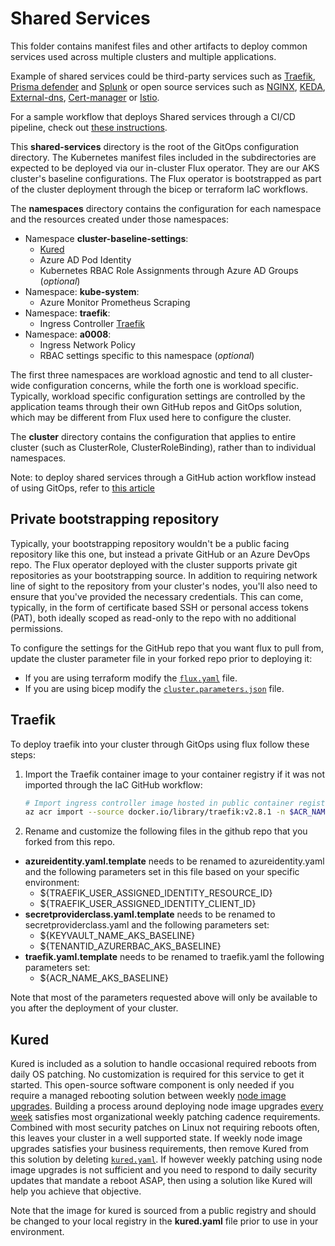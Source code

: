 # Shared Services
This folder contains manifest files and other artifacts to deploy common services used across multiple clusters and multiple applications.

Example of shared services could be third-party services such as [Traefik](https://doc.traefik.io/traefik/v1.7/user-guide/kubernetes/?msclkid=2309fcb3b1bc11ec92c03b099f5d4e1c), [Prisma defender](https://docs.paloaltonetworks.com/prisma/prisma-cloud) and [Splunk](https://github.com/splunk/splunk-connect-for-kubernetes) or open source services such as [NGINX](https://www.nginx.com/resources/glossary/kubernetes-ingress-controller), [KEDA](https://keda.sh), [External-dns](https://github.com/kubernetes-sigs/external-dns#:~:text=ExternalDNS%20supports%20multiple%20DNS%20providers%20which%20have%20been,and%20we%20have%20limited%20resources%20to%20test%20changes.), [Cert-manager](https://cert-manager.io/docs/) or [Istio](https://istio.io/).

For a sample workflow that deploys Shared services through a CI/CD pipeline, check out [these instructions](./shared-services-workflow.md).

This **shared-services** directory is the root of the GitOps configuration directory. The Kubernetes manifest files included in the subdirectories are expected to be deployed via our in-cluster Flux operator. They are our AKS cluster's baseline configurations. The Flux operator is bootstrapped as part of the cluster deployment through the bicep or terraform IaC workflows.

The **namespaces** directory contains the configuration for each namespace and the resources created under those namespaces:

* Namespace **cluster-baseline-settings**: 
  * [Kured](#kured)
  * Azure AD Pod Identity
  * Kubernetes RBAC Role Assignments through Azure AD Groups (_optional_)
* Namespace: **kube-system**:
  * Azure Monitor Prometheus Scraping
* Namespace: **traefik**:
  * Ingress Controller [Traefik](#Traefik)
* Namespace: **a0008**:
  * Ingress Network Policy
  * RBAC settings specific to this namespace (_optional_)

The first three namespaces are workload agnostic and tend to all cluster-wide configuration concerns, while the forth one is workload specific. Typically, workload specific configuration settings are controlled by the application teams through their own GitHub repos and GitOps solution, which may be different from Flux used here to configure the cluster.

The **cluster** directory contains the configuration that applies to entire cluster (such as ClusterRole, ClusterRoleBinding), rather than to individual namespaces.

Note: to deploy shared services through a GitHub action workflow instead of using GitOps, refer to [this article](./doc/../docs/shared-services-workflow.md)

## Private bootstrapping repository

Typically, your bootstrapping repository wouldn't be a public facing repository like this one, but instead a private GitHub or an Azure DevOps repo. The Flux operator deployed with the cluster supports private git repositories as your bootstrapping source. In addition to requiring network line of sight to the repository from your cluster's nodes, you'll also need to ensure that you've provided the necessary credentials. This can come, typically, in the form of certificate based SSH or personal access tokens (PAT), both ideally scoped as read-only to the repo with no additional permissions.

To configure the settings for the GitHub repo that you want flux to pull from, update the cluster parameter file in your forked repo prior to deploying it:
* If you are using terraform modify the [`flux.yaml`](../../IaC/terraform/configuration/workloads/flux.tfvars) file.
* If you are using bicep modify the [`cluster.parameters.json`](../../IaC/bicep/rg-spoke/cluster.parameters.json) file.
  
## Traefik
To deploy traefik into your cluster through GitOps using flux follow these steps:

1. Import the Traefik container image to your container registry if it was not imported through the IaC GitHub workflow:
   
   ```bash
   # Import ingress controller image hosted in public container registries
   az acr import --source docker.io/library/traefik:v2.8.1 -n $ACR_NAME_AKS_BASELINE
   ```
2. Rename and customize the following files in the github repo that you forked from this repo.  
* **azureidentity.yaml.template** needs to be renamed to azureidentity.yaml and the following parameters set in this file based on your specific environment:
  *  ${TRAEFIK_USER_ASSIGNED_IDENTITY_RESOURCE_ID}
  *  ${TRAEFIK_USER_ASSIGNED_IDENTITY_CLIENT_ID}
* **secretproviderclass.yaml.template** needs to be renamed to secretproviderclass.yaml and the following parameters set:
  * ${KEYVAULT_NAME_AKS_BASELINE}
  * ${TENANTID_AZURERBAC_AKS_BASELINE}
* **traefik.yaml.template** needs to be renamed to traefik.yaml the following parameters set:
  * ${ACR_NAME_AKS_BASELINE}

Note that most of the parameters requested above will only be available to you after the deployment of your cluster.

## Kured

Kured is included as a solution to handle occasional required reboots from daily OS patching. No customization is required for this service to get it started.
This open-source software component is only needed if you require a managed rebooting solution between weekly [node image upgrades](https://docs.microsoft.com/azure/aks/node-image-upgrade). Building a process around deploying node image upgrades [every week](https://github.com/Azure/AKS/releases) satisfies most organizational weekly patching cadence requirements. Combined with most security patches on Linux not requiring reboots often, this leaves your cluster in a well supported state. If weekly node image upgrades satisfies your business requirements, then remove Kured from this solution by deleting [`kured.yaml`](./cluster-baseline-settings/kured.yaml). If however weekly patching using node image upgrades is not sufficient and you need to respond to daily security updates that mandate a reboot ASAP, then using a solution like Kured will help you achieve that objective. 

Note that the image for kured is sourced from a public registry and should be changed to your local registry in the **kured.yaml** file prior to use in your environment. 



